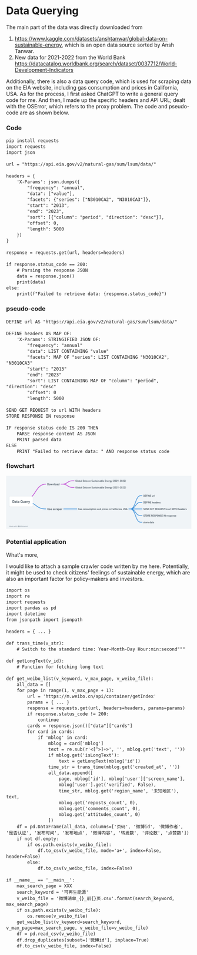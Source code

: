 # Data Querying
  The main part of the data was directly downloaded from
1.	 https://www.kaggle.com/datasets/anshtanwar/global-data-on-sustainable-energy, which is an open data source sorted by Ansh Tanwar. 
2.	 New data for 2021-2022 from the World Bank https://datacatalog.worldbank.org/search/dataset/0037712/World-Development-Indicators

  Additionally, there is also a data query code, which is used for scraping data on the EIA website, including gas consumption and prices in California, USA. As for the process, I first asked ChatGPT to write a general query code for me. And then, I made up the specific headers and API URL; dealt with the OSError, which refers to the proxy problem. The code and pseudo-code are as shown below.


### Code
```
pip install requests
import requests
import json

url = "https://api.eia.gov/v2/natural-gas/sum/lsum/data/"

headers = {
    'X-Params': json.dumps({
        "frequency": "annual",
        "data": ["value"],
        "facets": {"series": ["N3010CA2", "N3010CA3"]},
        "start": "2013",
        "end": "2023",
        "sort": [{"column": "period", "direction": "desc"}],
        "offset": 0,
        "length": 5000
    })
}

response = requests.get(url, headers=headers)

if response.status_code == 200:
    # Parsing the response JSON
    data = response.json()
    print(data)
else:
    print(f"Failed to retrieve data: {response.status_code}")

```

###  pseudo-code
```
DEFINE url AS "https://api.eia.gov/v2/natural-gas/sum/lsum/data/"

DEFINE headers AS MAP OF:
    'X-Params': STRINGIFIED JSON OF:
        "frequency": "annual"
        "data": LIST CONTAINING "value"
        "facets": MAP OF "series": LIST CONTAINING "N3010CA2", "N3010CA3"
        "start": "2013"
        "end": "2023"
        "sort": LIST CONTAINING MAP OF "column": "period", "direction": "desc"
        "offset": 0
        "length": 5000

SEND GET REQUEST to url WITH headers
STORE RESPONSE IN response

IF response status code IS 200 THEN
    PARSE response content AS JSON
    PRINT parsed data
ELSE
    PRINT "Failed to retrieve data: " AND response status code
```

### flowchart
![image](DataQuery.png)


### Potential application

What's more,

I would like to attach a sample crawler code written by me here. Potentially, it might be used to check citizens' feelings of sustainable energy, which are also an important factor for policy-makers and investors.
```
import os
import re
import requests
import pandas as pd
import datetime
from jsonpath import jsonpath

headers = { ... }  

def trans_time(v_str):
    # Switch to the standard time: Year-Month-Day Hour:min:second"""

def getLongText(v_id):
    # Function for fetching long text

def get_weibo_list(v_keyword, v_max_page, v_weibo_file):
    all_data = []
    for page in range(1, v_max_page + 1):
        url = 'https://m.weibo.cn/api/container/getIndex'
        params = { ... }  
        response = requests.get(url, headers=headers, params=params)
        if response.status_code != 200:
            continue
        cards = response.json()["data"]["cards"]
        for card in cards:
            if 'mblog' in card:
                mblog = card['mblog']
                text = re.sub(r'<[^>]+>', '', mblog.get('text', ''))
                if mblog.get('isLongText'):
                    text = getLongText(mblog['id'])
                time_str = trans_time(mblog.get('created_at', ''))
                all_data.append([
                    page, mblog['id'], mblog['user']['screen_name'], 
                    mblog['user'].get('verified', False),
                    time_str, mblog.get('region_name', '未知地区'), text, 
                    mblog.get('reposts_count', 0), 
                    mblog.get('comments_count', 0), 
                    mblog.get('attitudes_count', 0)
                ])
    df = pd.DataFrame(all_data, columns=['页码', '微博id', '微博作者', '是否认证', '发布时间', '发布地点', '微博内容', '转发数', '评论数', '点赞数'])
    if not df.empty:
        if os.path.exists(v_weibo_file):
            df.to_csv(v_weibo_file, mode='a+', index=False, header=False)
        else:
            df.to_csv(v_weibo_file, index=False)

if __name__ == '__main__':
    max_search_page = XXX
    search_keyword = '可再生能源'
    v_weibo_file = '微博清单_{}_前{}页.csv'.format(search_keyword, max_search_page)
    if os.path.exists(v_weibo_file):
        os.remove(v_weibo_file)
    get_weibo_list(v_keyword=search_keyword, v_max_page=max_search_page, v_weibo_file=v_weibo_file)
    df = pd.read_csv(v_weibo_file)
    df.drop_duplicates(subset=['微博id'], inplace=True)
    df.to_csv(v_weibo_file, index=False)

```
